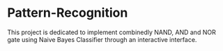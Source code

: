 # Pattern-Recognition
This project is dedicated to implement combinedly NAND, AND and NOR gate using Naive Bayes Classifier through an interactive interface.
